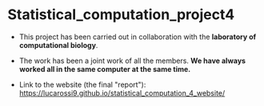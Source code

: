 # Statistical_computation_project4

* This project has been carried out in collaboration with the **laboratory of computational biology**.

* The work has been a joint work of all the members. **We have always worked all in the same computer at the same time.**

* Link to the website (the final "report"): https://lucarossi9.github.io/statistical_computation_4_website/
